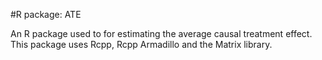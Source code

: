 #R package: ATE

An R package used to for estimating the average causal treatment effect. This package uses Rcpp, Rcpp Armadillo and the Matrix library.
